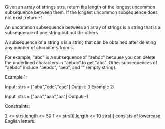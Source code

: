 Given an array of strings strs, return the length of the longest uncommon subsequence between them. If the longest uncommon subsequence does not exist, return -1.

An uncommon subsequence between an array of strings is a string that is a subsequence of one string but not the others.

A subsequence of a string s is a string that can be obtained after deleting any number of characters from s.

For example, "abc" is a subsequence of "aebdc" because you can delete the underlined characters in "aebdc" to get "abc". Other subsequences of "aebdc" include "aebdc", 
"aeb", and "" (empty string).

Example 1:

Input: strs = ["aba","cdc","eae"]
Output: 3
Example 2:

Input: strs = ["aaa","aaa","aa"]
Output: -1

Constraints:

2 <= strs.length <= 50
1 <= strs[i].length <= 10
strs[i] consists of lowercase English letters.
